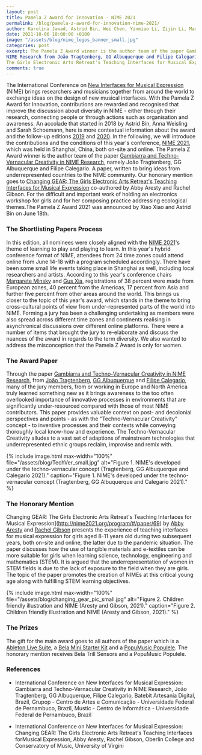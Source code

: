 ```yaml
---
layout: post
title: Pamela Z Award for Innovation - NIME 2021
permalink: /blog/pamela-z-award-for-innovation-nime-2021/
author: Karolina Jawad, Astrid Bin, Wei Chen, Yinmiao Li, Zijin Li, Margaret Minsky, Sally Jane Norman, Laurel Smith Pardue, Franziska Schroeder, Anna Xambó Sedó, Anna Weisling and Xiao Xiao
date: 2021-10-06 10:00:00 +0100
image: "/assets/blog/nime_logos_banner_small.jpg"
categories: post
excerpt: The Pamela Z Award winner is the author team of the paper Gambiarra and Techno-Vernacular Creativity in 
NIME Research from João Tragtenberg, GG Albuquerque and Filipe Calegario. Our honorary mention goes to Abby Aresty’s Changing GEAR: 
The Girls Electronic Arts Retreat's Teaching Interfaces for Musical Expression co-authored with Rachel Gibson.
comments: true
---
```


The International Conference on [New Interfaces for Musical Expression](https://www.nime.org/) (NIME) brings researchers and musicians together from around the world to exchange ideas on the design of new musical interfaces. With the Pamela Z Award for Innovation, contributions are rewarded and recognised that improve the discussion about diversity in NIME - either through their research, connecting people or through actions such as organisation and awareness. An accolade that started in 2018 by Astrid Bin, Anna Weisling and Sarah Schoemann, here is more contextual information about the award and the follow-up editions [2019](https://wonomute.no/blog/pamela-z-award-for-innovation-nime-2019/) and [2020](https://wonomute.no/blog/pamela-z-award-for-innovation-nime-2020/). In the following, we will introduce the contributions and the conditions 
of this year's conference, [NIME 2021](http://nime2021.org), which was held in Shanghai, China, both on-site and online.
The Pamela Z Award winner is the author team of the paper [Gambiarra and Techno-Vernacular Creativity in NIME Research](http://nime2021.org/program/#/paper/185), namely João Tragtenberg, GG Albuquerque and Filipe Calegario. A paper, written to bring ideas from underrepresented countries to the NIME community. Our honorary mention goes to [Changing GEAR: The Girls Electronic Arts Retreat's Teaching Interfaces for Musical Expression](http://nime2021.org/program/#/paper/69) co-authored by Abby Aresty and Rachel Gibson. For the difficult and important work of holding an electronics workshop for girls and for her composing practice addressing ecological themes.The Pamela Z Award 2021 was announced by Xiao Xiao and Astrid Bin on June 18th.

### The Shortlisting Papers Process

In this edition, all nominees were closely aligned with the [NIME 2021](http://nime2021.org/index.html)'s theme of learning to play and playing to learn. In this year's hybrid conference format of NIME, attendees from 24 time zones could attend online from June 14-18 with a program scheduled accordingly. There have been some small life events taking place in Shanghai as well, including local researchers and artists. According to this year's conference chairs [Margarete Minsky](https://shanghai.nyu.edu/academics/faculty/directory/margaret-minsky) and [Gus Xia](https://shanghai.nyu.edu/academics/faculty/directory/gus-xia), registrations of 38 percent were made from European zones, 40 percent from the Americas, 17 percent from Asia and further five percent from other areas around the world. This brings us closer to the topic of this year's award, which stands in the theme to bring cross-cultural points of view from under-represented parts of the world into NIME. Forming a jury has been a challenging undertaking as members were also spread across different time zones and continents realising in asynchronical discussions over different online platforms. There were a number of items that brought the jury to re-elaborate and discuss the nuances of the award in regards to the term diversity. We also wanted to address the misconception that the Pamela Z Award is only for women.

### The Award Paper

Through the paper [Gambiarra and Techno-Vernacular Creativity in NIME Research](http://nime2021.org/program/#/paper/185), from [João Tragtenberg](https://www.researchgate.net/profile/Joao-Tragtenberg), [GG Albuquerque](https://euvoupassar.academia.edu/GGAlbuquerque) and [Filipe Calegario](https://filipecalegario.net/), many of the jury members, from or working in Europe and North America truly learned something new as it brings awareness to the too often overlooked importance of innovative processes in environments that are significantly under-resourced compared with those of most NIME contributors. This paper provides valuable context on post- and decolonial perspectives and points - as with the "Techno-Vernacular Creativity" concept - to inventive processes and their contexts while conveying thoroughly local know-how and experience. The Techno-Vernacular Creativity alludes to a vast set of adaptions of mainstream technologies that underrepresented ethnic groups reclaim, improvise and remix with.

{% include image.html
max-width="100%" file="/assets/blog/TechVer_small.jpg" alt="Figure 1. NIME's developed under the techno-vernacular concept (Tragtenberg, GG Albuquerque and Calegario 2021)." caption="Figure 1. NIME's developed under the techno-vernacular concept (Tragtenberg, GG Albuquerque and Calegario 2021)." %}

### The Honorary Mention
Changing GEAR: The Girls Electronic Arts Retreat's Teaching Interfaces for Musical Expression](http://nime2021.org/program/#/paper/69) by [Abby Aresty](https://abbyaresty.com/) and [Rachel Gibson](https://music.virginia.edu/grads/profile/7436) presents the experience of teaching interfaces for musical expression for girls aged 8-11 years old during two subsequent years, both on-site and online, the latter due to the pandemic situation. The paper discusses how the use of tangible materials and e-textiles can be more suitable for girls when learning science, technology, engineering and mathematics (STEM). It is argued that the underrepresentation of women in STEM fields is due to the lack of exposure to the field when they are girls. The topic of the paper promotes the creation of NIMEs at this critical young age along with fulfilling STEM learning objectives.

{% include image.html
max-width="100%" file="/assets/blog/changing_gear_pic_small.jpg" alt="Figure 2. Children friendly illustration and NIME (Aresty and Gibson, 2021)." caption="Figure 2. Children friendly illustration and NIME (Aresty and Gibson, 2021)." %}

### The Prizes

The gift for the main award goes to all authors of the paper which is a [Ableton Live Suite](https://www.ableton.com/en/live/), a [Bela Mini Starter Kit](https://bela.io/about) and a [PopuMusic Populele](https://popuband.com/). The honorary mention receives Bela Trill Sensors and a PopuMusic Populele.

### References

* International Conference on New Interfaces for Musical Expression: Gambiarra and Techno-Vernacular Creativity in NIME Research, João Tragtenberg, GG Albuquerque, Filipe Calegario, Batebit Artesania Digital, Brazil, Grupop - Centro de Artes e Comunicação - Universidade Federal de Pernambuco, Brazil, Mustic - Centro de Informática - Universidade Federal de Pernambuco, Brazil

* International Conference on New Interfaces for Musical Expression: Changing GEAR: The Girls Electronic Arts Retreat's Teaching Interfaces forMusical Expression, Abby Aresty, Rachel Gibson, Oberlin College and Conservatory of Music, University of Virgini

